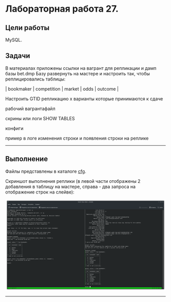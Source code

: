 # Лабораторная работа 27.

## Цели работы

MySQL.

## Задачи

В материалах приложены ссылки на вагрант для репликации и дамп базы bet.dmp Базу развернуть на мастере и настроить так, чтобы реплицировались таблицы:

| bookmaker | competition | market | odds | outcome |

Настроить GTID репликацию x варианты которые принимаются к сдаче

рабочий вагрантафайл

скрины или логи SHOW TABLES

конфиги

пример в логе изменения строки и появления строки на реплике


---

## Выполнение

Файлы представлены в каталоге [cfg](./cfg).

Скриншот выполнения реплики (в левой части отображены 2 добавления в таблицу на мастере, справа - два запроса на отображение строк на слейве):

![Screenshot](./screen.png)

---

